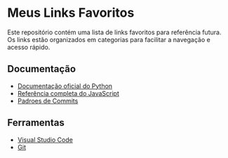 # Meus Links Favoritos

Este repositório contém uma lista de links favoritos para referência futura. Os links estão organizados em categorias para facilitar a navegação e acesso rápido.
<!-- 
## Categorias
 
- [Meus Links Favoritos](#meus-links-favoritos)
  - [Categorias](#categorias)
  - [Documentação](#documentação)
  - [Ferramentas](#ferramentas) -->

<!-- ## Tutoriais -->

## Documentação

- [Documentação oficial do Python](https://docs.python.org/3/)
- [Referência completa do JavaScript](https://developer.mozilla.org/pt-BR/docs/Web/JavaScript/Reference)
- [Padroes de Commits](https://github.com/iuricode/padroes-de-commits)

## Ferramentas

- [Visual Studio Code](https://code.visualstudio.com/)
- [Git](https://git-scm.com/)

<!-- 
## Blogs
- [Blog do Stack Overflow](https://stackoverflow.blog/)


